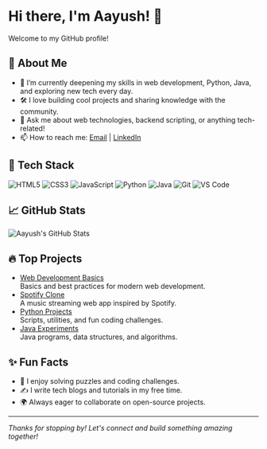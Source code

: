 # Hi there, I'm Aayush! 👋

Welcome to my GitHub profile!

## 🚀 About Me

- 🌱 I’m currently deepening my skills in web development, Python, Java, and exploring new tech every day.
- 🛠️ I love building cool projects and sharing knowledge with the community.
- 💬 Ask me about web technologies, backend scripting, or anything tech-related!
- 📫 How to reach me: [Email](mailto:your.email@example.com) | [LinkedIn](https://www.linkedin.com/in/your-linkedin-username)

## 🧰 Tech Stack

![HTML5](https://img.shields.io/badge/HTML5-E34F26?style=flat&logo=html5&logoColor=white)
![CSS3](https://img.shields.io/badge/CSS3-1572B6?style=flat&logo=css3&logoColor=white)
![JavaScript](https://img.shields.io/badge/JavaScript-F7DF1E?style=flat&logo=javascript&logoColor=black)
![Python](https://img.shields.io/badge/Python-3776AB?style=flat&logo=python&logoColor=white)
![Java](https://img.shields.io/badge/Java-007396?style=flat&logo=java&logoColor=white)
![Git](https://img.shields.io/badge/Git-F05032?style=flat&logo=git&logoColor=white)
![VS Code](https://img.shields.io/badge/VS%20Code-007ACC?style=flat&logo=visual-studio-code&logoColor=white)

## 📈 GitHub Stats

![Aayush's GitHub Stats](https://github-readme-stats.vercel.app/api?username=aayushgi&show_icons=true&theme=radical)

## 🔥 Top Projects

- [Web Development Basics](https://github.com/aayushgi/web_devlopment_basics)  
  Basics and best practices for modern web development.
- [Spotify Clone](https://github.com/aayushgi/spotify)  
  A music streaming web app inspired by Spotify.
- [Python Projects](https://github.com/aayushgi/python)  
  Scripts, utilities, and fun coding challenges.
- [Java Experiments](https://github.com/aayushgi/java)  
  Java programs, data structures, and algorithms.

## ✨ Fun Facts

- 🧩 I enjoy solving puzzles and coding challenges.
- ✍️ I write tech blogs and tutorials in my free time.
- 🌍 Always eager to collaborate on open-source projects.

---

_Thanks for stopping by! Let's connect and build something amazing together!_
